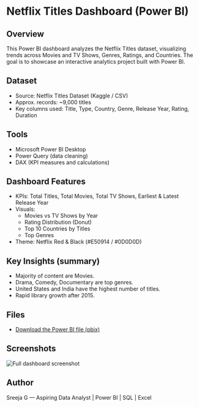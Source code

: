 # Netflix Titles Dashboard (Power BI)

## Overview
This Power BI dashboard analyzes the Netflix Titles dataset, visualizing trends across Movies and TV Shows, Genres, Ratings, and Countries. The goal is to showcase an interactive analytics project built with Power BI.

## Dataset
- Source: Netflix Titles Dataset (Kaggle / CSV)
- Approx. records: ~9,000 titles
- Key columns used: Title, Type, Country, Genre, Release Year, Rating, Duration

## Tools
- Microsoft Power BI Desktop
- Power Query (data cleaning)
- DAX (KPI measures and calculations)

## Dashboard Features
- KPIs: Total Titles, Total Movies, Total TV Shows, Earliest & Latest Release Year
- Visuals:
  - Movies vs TV Shows by Year
  - Rating Distribution (Donut)
  - Top 10 Countries by Titles
  - Top Genres
- Theme: Netflix Red & Black (#E50914 / #0D0D0D)

## Key Insights (summary)
- Majority of content are Movies.
- Drama, Comedy, Documentary are top genres.
- United States and India have the highest number of titles.
- Rapid library growth after 2015.

## Files
- [Download the Power BI file (pbix)](Netflix_Dashboard_Sreeja.pbix)

## Screenshots
![Full dashboard screenshot](Netflix_dashboard_full.png)

## Author
Sreeja G — Aspiring Data Analyst | Power BI | SQL | Excel
